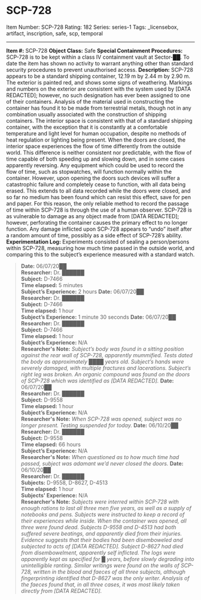 # SCP-728
Item Number: SCP-728
Rating: 182
Series: series-1
Tags: _licensebox, artifact, inscription, safe, scp, temporal

---

**Item #:** SCP-728
**Object Class:** Safe
**Special Containment Procedures:** SCP-728 is to be kept within a class IV containment vault at Sector-██. To date the item has shown no activity to warrant anything other than standard security procedures to prevent unauthorised access.
**Description:** SCP-728 appears to be a standard shipping container, 12.19 m by 2.44 m by 2.90 m. The exterior is painted red, and shows some signs of weathering. Markings and numbers on the exterior are consistent with the system used by [DATA REDACTED]; however, no such designation has ever been assigned to one of their containers. Analysis of the material used in constructing the container has found it to be made from terrestrial metals, though not in any combination usually associated with the construction of shipping containers.
The interior space is consistent with that of a standard shipping container, with the exception that it is constantly at a comfortable temperature and light level for human occupation, despite no methods of heat regulation or lighting being present.
When the doors are closed, the interior space experiences the flow of time differently from the outside world. This difference is neither consistent nor predictable, with the flow of time capable of both speeding up and slowing down, and in some cases apparently reversing. Any equipment which could be used to record the flow of time, such as stopwatches, will function normally within the container. However, upon opening the doors such devices will suffer a catastrophic failure and completely cease to function, with all data being erased. This extends to all data recorded while the doors were closed, and so far no medium has been found which can resist this effect, save for pen and paper. For this reason, the only reliable method to record the passage of time within SCP-728 is through the use of a human observer.
SCP-728 is as vulnerable to damage as any object made from [DATA REDACTED]; however, perforating the container causes the primary effect to no longer function. Any damage inflicted upon SCP-728 appears to “undo” itself after a random amount of time, possibly as a side effect of SCP-728’s ability.
**Experimentation Log:** Experiments consisted of sealing a person/persons within SCP-728, measuring how much time passed in the outside world, and comparing this to the subject’s experience measured with a standard watch.
> **Date:** 06/07/20██  
>  **Researcher:** Dr. ██████  
>  **Subject:** D-7466  
>  **Time elapsed:** 5 minutes  
>  **Subject’s Experience:** 2 hours
> **Date:** 06/07/20██  
>  **Researcher:** Dr. ██████  
>  **Subject:** D-7466  
>  **Time elapsed:** 1 hour  
>  **Subject’s Experience:** 1 minute 30 seconds
> **Date:** 06/07/20██  
>  **Researcher:** Dr. ██████  
>  **Subject:** D-7466  
>  **Time elapsed:** 1 hour  
>  **Subject’s Experience:** N/A  
>  **Researcher's Note:** _Subject’s body was found in a sitting position against the rear wall of SCP-728, apparently mummified. Tests dated the body as approximately ████ years old. Subject’s hands were severely damaged, with multiple fractures and lacerations. Subject’s right leg was broken. An organic compound was found on the doors of SCP-728 which was identified as [DATA REDACTED]._
> **Date:** 06/07/20██  
>  **Researcher:** Dr. ██████  
>  **Subject:** D-9558  
>  **Time elapsed:** 1 hour  
>  **Subject’s Experience:** N/A  
>  **Researcher's Note:** _When SCP-728 was opened, subject was no longer present. Testing suspended for today._
> **Date:** 06/10/20██  
>  **Researcher:** Dr. ██████  
>  **Subject:** D-9558  
>  **Time elapsed:** 66 hours  
>  **Subject’s Experience:** N/A  
>  **Researcher's Note:** _When questioned as to how much time had passed, subject was adamant we’d never closed the doors._
> **Date:** 06/10/20██  
>  **Researcher:** Dr. ██████  
>  **Subjects:** D-9558, D-8627, D-4513  
>  **Time elapsed:** 1 hour  
>  **Subjects' Experience:** N/A  
>  **Researcher's Note:** _Subjects were interred within SCP-728 with enough rations to last all three men five years, as well as a supply of notebooks and pens. Subjects were instructed to keep a record of their experiences while inside. When the container was opened, all three were found dead. Subjects D-9558 and D-4513 had both suffered severe beatings, and apparently died from their injuries. Evidence suggests that their bodies had been disemboweled and subjected to acts of [DATA REDACTED]. Subject D-8627 had died from disembowelment, apparently self inflicted._
> _The logs were apparently kept as specified for █ years, before slowly degrading into unintelligible ranting. Similar writings were found on the walls of SCP-728, written in the blood and faeces of all three subjects, although fingerprinting identified that D-8627 was the only writer. Analysis of the faeces found that, in all three cases, it was most likely taken directly from [DATA REDACTED]._